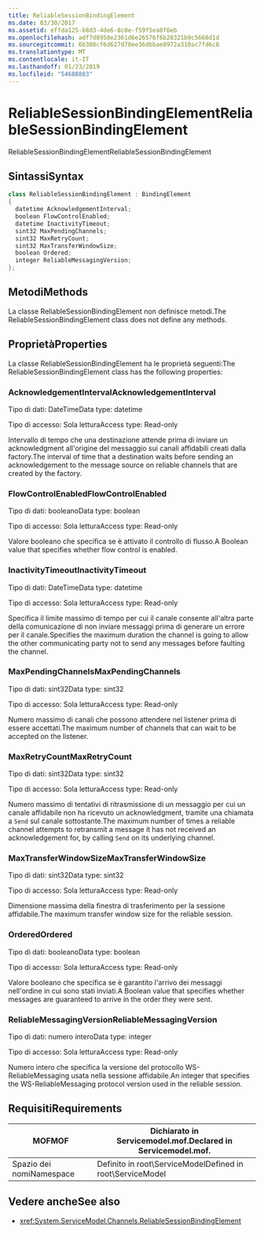 ```yaml
---
title: ReliableSessionBindingElement
ms.date: 03/30/2017
ms.assetid: effda125-b8d3-4de6-8c0e-f59f5ea8f6eb
ms.openlocfilehash: adf7d8958e2361d6e26576f6b20321b9c5666d1d
ms.sourcegitcommit: 6b308cf6d627d78ee36dbbae8972a310ac7fd6c8
ms.translationtype: MT
ms.contentlocale: it-IT
ms.lasthandoff: 01/23/2019
ms.locfileid: "54688883"
---
```

# <a name="reliablesessionbindingelement"></a><span data-ttu-id="6c60e-102">ReliableSessionBindingElement</span><span class="sxs-lookup"><span data-stu-id="6c60e-102">ReliableSessionBindingElement</span></span>
<span data-ttu-id="6c60e-103">ReliableSessionBindingElement</span><span class="sxs-lookup"><span data-stu-id="6c60e-103">ReliableSessionBindingElement</span></span>  
  
## <a name="syntax"></a><span data-ttu-id="6c60e-104">Sintassi</span><span class="sxs-lookup"><span data-stu-id="6c60e-104">Syntax</span></span>  
  
```csharp
class ReliableSessionBindingElement : BindingElement  
{  
  datetime AcknowledgementInterval;  
  boolean FlowControlEnabled;  
  datetime InactivityTimeout;  
  sint32 MaxPendingChannels;  
  sint32 MaxRetryCount;  
  sint32 MaxTransferWindowSize;  
  boolean Ordered;  
  integer ReliableMessagingVersion;  
};  
```  
  
## <a name="methods"></a><span data-ttu-id="6c60e-105">Metodi</span><span class="sxs-lookup"><span data-stu-id="6c60e-105">Methods</span></span>  
 <span data-ttu-id="6c60e-106">La classe ReliableSessionBindingElement non definisce metodi.</span><span class="sxs-lookup"><span data-stu-id="6c60e-106">The ReliableSessionBindingElement class does not define any methods.</span></span>  
  
## <a name="properties"></a><span data-ttu-id="6c60e-107">Proprietà</span><span class="sxs-lookup"><span data-stu-id="6c60e-107">Properties</span></span>  
 <span data-ttu-id="6c60e-108">La classe ReliableSessionBindingElement ha le proprietà seguenti:</span><span class="sxs-lookup"><span data-stu-id="6c60e-108">The ReliableSessionBindingElement class has the following properties:</span></span>  
  
### <a name="acknowledgementinterval"></a><span data-ttu-id="6c60e-109">AcknowledgementInterval</span><span class="sxs-lookup"><span data-stu-id="6c60e-109">AcknowledgementInterval</span></span>  
 <span data-ttu-id="6c60e-110">Tipo di dati: DateTime</span><span class="sxs-lookup"><span data-stu-id="6c60e-110">Data type: datetime</span></span>  
  
 <span data-ttu-id="6c60e-111">Tipo di accesso: Sola lettura</span><span class="sxs-lookup"><span data-stu-id="6c60e-111">Access type: Read-only</span></span>  
  
 <span data-ttu-id="6c60e-112">Intervallo di tempo che una destinazione attende prima di inviare un acknowledgment all'origine del messaggio sui canali affidabili creati dalla factory.</span><span class="sxs-lookup"><span data-stu-id="6c60e-112">The interval of time that a destination waits before sending an acknowledgement to the message source on reliable channels that are created by the factory.</span></span>  
  
### <a name="flowcontrolenabled"></a><span data-ttu-id="6c60e-113">FlowControlEnabled</span><span class="sxs-lookup"><span data-stu-id="6c60e-113">FlowControlEnabled</span></span>  
 <span data-ttu-id="6c60e-114">Tipo di dati: booleano</span><span class="sxs-lookup"><span data-stu-id="6c60e-114">Data type: boolean</span></span>  
  
 <span data-ttu-id="6c60e-115">Tipo di accesso: Sola lettura</span><span class="sxs-lookup"><span data-stu-id="6c60e-115">Access type: Read-only</span></span>  
  
 <span data-ttu-id="6c60e-116">Valore booleano che specifica se è attivato il controllo di flusso.</span><span class="sxs-lookup"><span data-stu-id="6c60e-116">A Boolean value that specifies whether flow control is enabled.</span></span>  
  
### <a name="inactivitytimeout"></a><span data-ttu-id="6c60e-117">InactivityTimeout</span><span class="sxs-lookup"><span data-stu-id="6c60e-117">InactivityTimeout</span></span>  
 <span data-ttu-id="6c60e-118">Tipo di dati: DateTime</span><span class="sxs-lookup"><span data-stu-id="6c60e-118">Data type: datetime</span></span>  
  
 <span data-ttu-id="6c60e-119">Tipo di accesso: Sola lettura</span><span class="sxs-lookup"><span data-stu-id="6c60e-119">Access type: Read-only</span></span>  
  
 <span data-ttu-id="6c60e-120">Specifica il limite massimo di tempo per cui il canale consente all'altra parte della comunicazione di non inviare messaggi prima di generare un errore per il canale.</span><span class="sxs-lookup"><span data-stu-id="6c60e-120">Specifies the maximum duration the channel is going to allow the other communicating party not to send any messages before faulting the channel.</span></span>  
  
### <a name="maxpendingchannels"></a><span data-ttu-id="6c60e-121">MaxPendingChannels</span><span class="sxs-lookup"><span data-stu-id="6c60e-121">MaxPendingChannels</span></span>  
 <span data-ttu-id="6c60e-122">Tipo di dati: sint32</span><span class="sxs-lookup"><span data-stu-id="6c60e-122">Data type: sint32</span></span>  
  
 <span data-ttu-id="6c60e-123">Tipo di accesso: Sola lettura</span><span class="sxs-lookup"><span data-stu-id="6c60e-123">Access type: Read-only</span></span>  
  
 <span data-ttu-id="6c60e-124">Numero massimo di canali che possono attendere nel listener prima di essere accettati.</span><span class="sxs-lookup"><span data-stu-id="6c60e-124">The maximum number of channels that can wait to be accepted on the listener.</span></span>  
  
### <a name="maxretrycount"></a><span data-ttu-id="6c60e-125">MaxRetryCount</span><span class="sxs-lookup"><span data-stu-id="6c60e-125">MaxRetryCount</span></span>  
 <span data-ttu-id="6c60e-126">Tipo di dati: sint32</span><span class="sxs-lookup"><span data-stu-id="6c60e-126">Data type: sint32</span></span>  
  
 <span data-ttu-id="6c60e-127">Tipo di accesso: Sola lettura</span><span class="sxs-lookup"><span data-stu-id="6c60e-127">Access type: Read-only</span></span>  
  
 <span data-ttu-id="6c60e-128">Numero massimo di tentativi di ritrasmissione di un messaggio per cui un canale affidabile non ha ricevuto un acknowledgment, tramite una chiamata a `Send` sul canale sottostante.</span><span class="sxs-lookup"><span data-stu-id="6c60e-128">The maximum number of times a reliable channel attempts to retransmit a message it has not received an acknowledgement for, by calling `Send` on its underlying channel.</span></span>  
  
### <a name="maxtransferwindowsize"></a><span data-ttu-id="6c60e-129">MaxTransferWindowSize</span><span class="sxs-lookup"><span data-stu-id="6c60e-129">MaxTransferWindowSize</span></span>  
 <span data-ttu-id="6c60e-130">Tipo di dati: sint32</span><span class="sxs-lookup"><span data-stu-id="6c60e-130">Data type: sint32</span></span>  
  
 <span data-ttu-id="6c60e-131">Tipo di accesso: Sola lettura</span><span class="sxs-lookup"><span data-stu-id="6c60e-131">Access type: Read-only</span></span>  
  
 <span data-ttu-id="6c60e-132">Dimensione massima della finestra di trasferimento per la sessione affidabile.</span><span class="sxs-lookup"><span data-stu-id="6c60e-132">The maximum transfer window size for the reliable session.</span></span>  
  
### <a name="ordered"></a><span data-ttu-id="6c60e-133">Ordered</span><span class="sxs-lookup"><span data-stu-id="6c60e-133">Ordered</span></span>  
 <span data-ttu-id="6c60e-134">Tipo di dati: booleano</span><span class="sxs-lookup"><span data-stu-id="6c60e-134">Data type: boolean</span></span>  
  
 <span data-ttu-id="6c60e-135">Tipo di accesso: Sola lettura</span><span class="sxs-lookup"><span data-stu-id="6c60e-135">Access type: Read-only</span></span>  
  
 <span data-ttu-id="6c60e-136">Valore booleano che specifica se è garantito l'arrivo dei messaggi nell'ordine in cui sono stati inviati.</span><span class="sxs-lookup"><span data-stu-id="6c60e-136">A Boolean value that specifies whether messages are guaranteed to arrive in the order they were sent.</span></span>  
  
### <a name="reliablemessagingversion"></a><span data-ttu-id="6c60e-137">ReliableMessagingVersion</span><span class="sxs-lookup"><span data-stu-id="6c60e-137">ReliableMessagingVersion</span></span>  
 <span data-ttu-id="6c60e-138">Tipo di dati: numero intero</span><span class="sxs-lookup"><span data-stu-id="6c60e-138">Data type: integer</span></span>  
  
 <span data-ttu-id="6c60e-139">Tipo di accesso: Sola lettura</span><span class="sxs-lookup"><span data-stu-id="6c60e-139">Access type: Read-only</span></span>  
  
 <span data-ttu-id="6c60e-140">Numero intero che specifica la versione del protocollo WS-ReliableMessaging usata nella sessione affidabile.</span><span class="sxs-lookup"><span data-stu-id="6c60e-140">An integer that specifies the WS-ReliableMessaging protocol version used in the reliable session.</span></span>  
  
## <a name="requirements"></a><span data-ttu-id="6c60e-141">Requisiti</span><span class="sxs-lookup"><span data-stu-id="6c60e-141">Requirements</span></span>  
  
|<span data-ttu-id="6c60e-142">MOF</span><span class="sxs-lookup"><span data-stu-id="6c60e-142">MOF</span></span>|<span data-ttu-id="6c60e-143">Dichiarato in Servicemodel.mof.</span><span class="sxs-lookup"><span data-stu-id="6c60e-143">Declared in Servicemodel.mof.</span></span>|  
|---------|-----------------------------------|  
|<span data-ttu-id="6c60e-144">Spazio dei nomi</span><span class="sxs-lookup"><span data-stu-id="6c60e-144">Namespace</span></span>|<span data-ttu-id="6c60e-145">Definito in root\ServiceModel</span><span class="sxs-lookup"><span data-stu-id="6c60e-145">Defined in root\ServiceModel</span></span>|  
  
## <a name="see-also"></a><span data-ttu-id="6c60e-146">Vedere anche</span><span class="sxs-lookup"><span data-stu-id="6c60e-146">See also</span></span>
- <xref:System.ServiceModel.Channels.ReliableSessionBindingElement>
